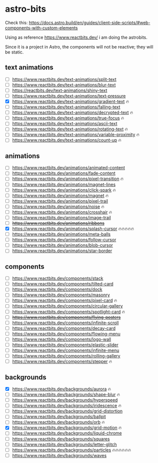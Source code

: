# astro-bits

Check this: https://docs.astro.build/en/guides/client-side-scripts/#web-components-with-custom-elements

Using as reference https://www.reactbits.dev/ i am doing the astrobits.

Since it is a project in Astro, the components will not be reactive; they will be static.

## text animations

- [ ] https://www.reactbits.dev/text-animations/split-text
- [ ] https://www.reactbits.dev/text-animations/blur-text
- [ ] https://reactbits.dev/text-animations/shiny-text
- [ ] https://www.reactbits.dev/text-animations/text-pressure
- [x] https://www.reactbits.dev/text-animations/gradient-text 🔥
- [ ] https://www.reactbits.dev/text-animations/falling-text
- [ ] https://www.reactbits.dev/text-animations/decrypted-text 🔥
- [ ] https://www.reactbits.dev/text-animations/true-focus 🔥
- [ ] https://www.reactbits.dev/text-animations/ascii-text
- [ ] https://www.reactbits.dev/text-animations/rotating-text 🔥
- [ ] https://www.reactbits.dev/text-animations/variable-proximity 🔥
- [ ] https://www.reactbits.dev/text-animations/count-up 🔥

## animations

- [ ] https://www.reactbits.dev/animations/animated-content
- [ ] https://www.reactbits.dev/animations/fade-content
- [ ] https://www.reactbits.dev/animations/pixel-transition 🔥
- [ ] https://www.reactbits.dev/animations/magnet-lines
- [ ] https://www.reactbits.dev/animations/click-spark 🔥
- [ ] https://www.reactbits.dev/animations/magnet 🔥
- [ ] https://www.reactbits.dev/animations/pixel-trail
- [ ] https://www.reactbits.dev/animations/noise 🔥
- [ ] https://www.reactbits.dev/animations/crosshair 🔥
- [ ] https://www.reactbits.dev/animations/image-trail
- [ ] <strike>https://www.reactbits.dev/animations/ribbons</strike>
- [x] https://www.reactbits.dev/animations/splash-cursor 🔥🔥🔥🔥🔥
- [ ] https://www.reactbits.dev/animations/meta-balls
- [ ] https://www.reactbits.dev/animations/follow-cursor
- [ ] https://www.reactbits.dev/animations/blob-cursor
- [ ] https://www.reactbits.dev/animations/star-border

## components

- [ ] https://www.reactbits.dev/components/stack
- [ ] https://www.reactbits.dev/components/tilted-card
- [ ] https://www.reactbits.dev/components/dock
- [ ] https://www.reactbits.dev/components/masonry
- [ ] https://www.reactbits.dev/components/pixel-card 🔥
- [ ] https://www.reactbits.dev/components/circular-gallery
- [ ] https://www.reactbits.dev/components/spotlight-card 🔥
- [ ] <strike>https://www.reactbits.dev/components/flying-posters</strike>
- [ ] https://www.reactbits.dev/components/infinite-scroll
- [ ] https://www.reactbits.dev/components/decay-card
- [ ] https://www.reactbits.dev/components/flowing-menu
- [ ] https://www.reactbits.dev/components/logo-wall
- [ ] https://www.reactbits.dev/components/elastic-slider
- [ ] https://www.reactbits.dev/components/infinite-menu
- [ ] https://www.reactbits.dev/components/rolling-gallery
- [ ] https://www.reactbits.dev/components/stepper 🔥

## backgrounds

- [x] https://www.reactbits.dev/backgrounds/aurora 🔥
- [ ] https://www.reactbits.dev/backgrounds/shape-blur 🔥
- [ ] https://www.reactbits.dev/backgrounds/hyperspeed
- [ ] https://www.reactbits.dev/backgrounds/iridescence 🔥
- [ ] https://www.reactbits.dev/backgrounds/grid-distortion
- [ ] https://www.reactbits.dev/backgrounds/ballpit
- [ ] https://www.reactbits.dev/backgrounds/orb 🔥
- [x] https://www.reactbits.dev/backgrounds/grid-motion 🔥
- [ ] https://www.reactbits.dev/backgrounds/liquid-chrome
- [ ] https://www.reactbits.dev/backgrounds/squares
- [ ] https://www.reactbits.dev/backgrounds/letter-glitch
- [ ] https://www.reactbits.dev/backgrounds/particles 🔥🔥🔥🔥🔥🔥
- [ ] https://www.reactbits.dev/backgrounds/waves
